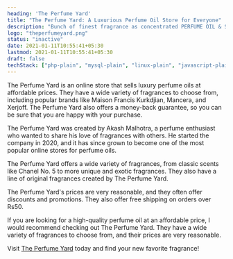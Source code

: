```yaml
---
heading: 'The Perfume Yard'
title: "The Perfume Yard: A Luxurious Perfume Oil Store for Everyone"
description: "Bunch of finest fragrance as concentrated PERFUME OIL & SPRAYS at plausible prices"
logo: "theperfumeyard.png"
status: "inactive"
date: 2021-01-11T10:55:41+05:30
lastmod: 2021-01-11T10:55:41+05:30
draft: false
techStack: ["php-plain", "mysql-plain", "linux-plain", "javascript-plain"]
---
```


The Perfume Yard is an online store that sells luxury perfume oils at affordable prices. They have a wide variety of fragrances to choose from, including popular brands like Maison Francis Kurkdjian, Mancera, and Xerjoff. The Perfume Yard also offers a money-back guarantee, so you can be sure that you are happy with your purchase.

The Perfume Yard was created by Akash Malhotra, a perfume enthusiast who wanted to share his love of fragrances with others. He started the company in 2020, and it has since grown to become one of the most popular online stores for perfume oils.

The Perfume Yard offers a wide variety of fragrances, from classic scents like Chanel No. 5 to more unique and exotic fragrances. They also have a line of original fragrances created by The Perfume Yard.

The Perfume Yard's prices are very reasonable, and they often offer discounts and promotions. They also offer free shipping on orders over Rs50.

If you are looking for a high-quality perfume oil at an affordable price, I would recommend checking out The Perfume Yard. They have a wide variety of fragrances to choose from, and their prices are very reasonable.

Visit [The Perfume Yard](https://theperfumeyard.com) today and find your new favorite fragrance!